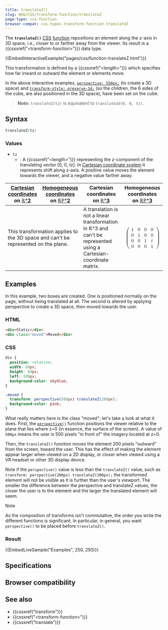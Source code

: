 ```yaml
---
title: translateZ()
slug: Web/CSS/transform-function/translateZ
page-type: css-function
browser-compat: css.types.transform-function.translateZ
---
```




The **`translateZ()`** [CSS](/Web/CSS) [function](/Web/CSS/CSS_Functions) repositions an element along the z-axis in 3D space, i.e.,
closer to or farther away from the viewer. Its result is a {{cssxref("&lt;transform-function&gt;")}} data type.

{{EmbedInteractiveExample("pages/css/function-translateZ.html")}}

This transformation is defined by a {{cssxref("&lt;length&gt;")}} which specifies how far inward or outward the
element or elements move.

In the above interactive examples, [`perspective: 550px;`](/Web/CSS/perspective) (to
create a 3D space) and [`transform-style: preserve-3d;`](/Web/CSS/transform-style)
(so the children, the 6 sides of the cube, are also positioned in the 3D space), have been set on the cube.

> **Note:** `translateZ(tz)` is equivalent to
> `translate3d(0, 0, tz)`.

## Syntax

```css
translateZ(tz)
```

### Values

- `tz`
  - : A {{cssxref("&lt;length&gt;")}} representing the z-component of the translating vector [0, 0, tz]. In [Cartesian coordinate system](/Web/CSS/transform-function#cartesian_coordinates) it represents shift along z-axis. A positive value moves the
    element towards the viewer, and a negative value farther away.

<table class="standard-table">
  <thead>
    <tr>
      <th scope="col"><a href="/Web/CSS/transform-function#cartesian_coordinates">Cartesian coordinates</a> on <a href="https://en.wikipedia.org/wiki/Real_coordinate_space">ℝ^2</a></th>
      <th scope="col"><a href="https://en.wikipedia.org/wiki/Homogeneous_coordinates">Homogeneous coordinates</a> on <a href="https://en.wikipedia.org/wiki/Real_projective_plane">ℝℙ^2</a></th>
      <th scope="col">Cartesian coordinates on <a href="https://en.wikipedia.org/wiki/Real_coordinate_space">ℝ^3</a></th>
      <th scope="col">Homogeneous coordinates on <a href="https://en.wikipedia.org/wiki/Real_projective_space">ℝℙ^3</a></th>
    </tr>
  </thead>
  <tbody>
    <tr>
      <td colspan="2">
        This transformation applies to the 3D space and can't be represented on the plane.
      </td>
      <td>
        A translation is not a linear transformation in ℝ^3 and can't be represented using a Cartesian-coordinate matrix.
      </td>
      <td>
        <math display="block">
          <semantics><mrow><mo>(</mo><mtable><mtr><mtd><mn>1</mn></mtd><mtd><mn>0</mn></mtd><mtd><mn>0</mn></mtd><mtd><mn>0</mn></mtd></mtr><mtr><mtd><mn>0</mn></mtd><mtd><mn>1</mn></mtd><mtd><mn>0</mn></mtd><mtd><mn>0</mn></mtd></mtr><mtr><mtd><mn>0</mn></mtd><mtd><mn>0</mn></mtd><mtd><mn>1</mn></mtd><mtd><mi>t</mi></mtd></mtr><mtr><mtd><mn>0</mn></mtd><mtd><mn>0</mn></mtd><mtd><mn>0</mn></mtd><mtd><mn>1</mn></mtd></mtr></mtable><mo>)</mo></mrow><annotation encoding="TeX">\left( \begin{array}{cccc} 1 & 0 & 0 & 0 \\ 0 & 1 & 0 & 0 \\ 0 & 0 & 1 & t \\ 0 & 0 & 0 & 1 \end{array} \right)</annotation></semantics>
        </math>
      </td>
    </tr>
  </tbody>
</table>

## Examples

In this example, two boxes are created. One is positioned normally on the page, without being translated at all. The
second is altered by applying perspective to create a 3D space, then moved towards the user.

### HTML

```html
<div>Static</div>
<div class="moved">Moved</div>
```

### CSS

```css
div {
  position: relative;
  width: 60px;
  height: 60px;
  left: 100px;
  background-color: skyblue;
}

.moved {
  transform: perspective(500px) translateZ(200px);
  background-color: pink;
}
```

What really matters here is the class "moved"; let's take a look at what it does. First, the
[`perspective()`](/Web/CSS/transform-function/perspective) function positions the
viewer relative to the plane that lies where z=0 (in essence, the surface of the screen). A value of
`500px` means the user is 500 pixels "in front of" the imagery located at z=0.

Then, the `translateZ()` function moves the element 200 pixels "outward" from the screen, toward the user.
This has the effect of making the element appear larger when viewed on a 2D display, or closer when viewed using a VR
headset or other 3D display device.

Note if the `perspective()` value is less than the `translateZ()` value, such as
`transform: perspective(200px) translateZ(300px);` the transformed element will not be visible as it is
further than the user's viewport. The smaller the difference between the perspective and translateZ values, the closer
the user is to the element and the larger the translated element will seem.

> [!NOTE]
> As the composition of transforms isn't commutative, the order you write the different functions is significant. In particular, in general, you want `perspective()` to be placed before `translateZ()`.

### Result

{{EmbedLiveSample("Examples", 250, 250)}}

## Specifications



## Browser compatibility



## See also

- {{cssxref("transform")}}
- {{cssxref("&lt;transform-function&gt;")}}
- {{cssxref("translate")}}
